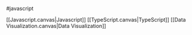 #javascript 

[[Javascript.canvas|Javascript]]
[[TypeScript.canvas|TypeScript]]
[[Data Visualization.canvas|Data Visualization]]


